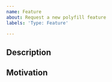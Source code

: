 ```yaml
---
name: Feature
about: Request a new polyfill feature
labels: 'Type: Feature'

---
```


## Description
<!--
  Please provide a clear and concise explanation of the new feature you would
  like to be supported.

  Example: Add support for CSS Shadow Parts
-->

## Motivation
<!--
  Please provide a concrete explanation of the use-cases that this feature
  will help you achieve.

  Example: I would like the users of my date-picker custom element to have
  full control over the style of the calendar in all browsers.
-->